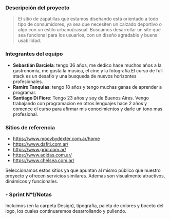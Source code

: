 ### **Descripción del proyecto** 
>El sitio de zapatillas que estamos diseñando está orientado a todo tipo de consumidores, ya sea que necesiten un calzado deportivo o algo con un estilo urbano/casual.
Buscamos desarrollar un site que sea funcional para los usuarios, con un diseño agradable y buena usabilidad.

### **Integrantes del equipo** 

- **Sebastián Barciela**: tengo 36 años, me dedico hace muchos años a la gastronomía, me gusta la musica, el cine y la fotografía.El curso de full stack es un desafio y una busqueda de nuevos horizontes profesionales.
- **Ramiro Tanquias**: tengo 18 años y tengo muchas ganas de aprender a programar.
- **Santiago Di Fiore**: Tengo 23 años y soy de Buenos Aires. Vengo trabajando con programacion en otros lenguajes hace 2 años y comence el curso para afirmar mis conocimientos y darle un tono mas profesional. 

### **Sitios de referencia**

- https://www.moovbydexter.com.ar/home
- https://www.dafiti.com.ar/
- https://www.grid.com.ar/
- https://www.adidas.com.ar/
- https://www.chelsea.com.ar/

Seleccionamos estos sitios ya que apuntan al mismo público que nuestro proyecto y ofrecen servicios similares. Ademas son visualmente atractivos, dinámicos y funcionales.

### **- Sprint N°1/Notas**
Incluimos (en la carpeta Design), tipografía, paleta de colores y boceto del logo, los cuales continuaremos desarrollando y puliendo.
